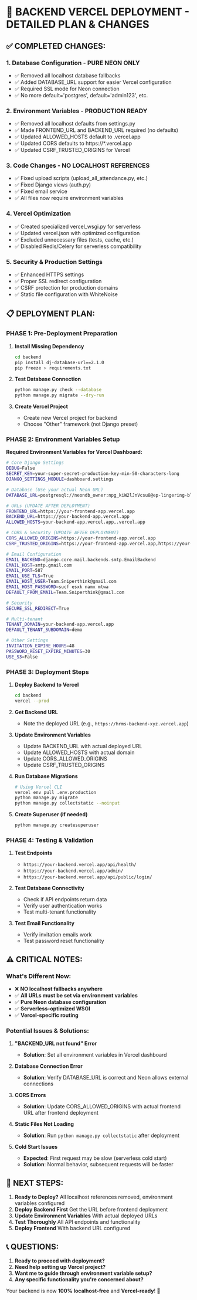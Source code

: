 # 🚀 BACKEND VERCEL DEPLOYMENT - DETAILED PLAN & CHANGES

## ✅ **COMPLETED CHANGES:**

### **1. Database Configuration - PURE NEON ONLY**
- ✅ Removed all localhost database fallbacks
- ✅ Added DATABASE_URL support for easier Vercel configuration
- ✅ Required SSL mode for Neon connection
- ✅ No more default='postgres', default='admin123', etc.

### **2. Environment Variables - PRODUCTION READY**
- ✅ Removed all localhost defaults from settings.py
- ✅ Made FRONTEND_URL and BACKEND_URL required (no defaults)
- ✅ Updated ALLOWED_HOSTS default to .vercel.app
- ✅ Updated CORS defaults to https://*.vercel.app
- ✅ Updated CSRF_TRUSTED_ORIGINS for Vercel

### **3. Code Changes - NO LOCALHOST REFERENCES**
- ✅ Fixed upload scripts (upload_all_attendance.py, etc.)
- ✅ Fixed Django views (auth.py)
- ✅ Fixed email service
- ✅ All files now require environment variables

### **4. Vercel Optimization**
- ✅ Created specialized vercel_wsgi.py for serverless
- ✅ Updated vercel.json with optimized configuration
- ✅ Excluded unnecessary files (tests, cache, etc.)
- ✅ Disabled Redis/Celery for serverless compatibility

### **5. Security & Production Settings**
- ✅ Enhanced HTTPS settings
- ✅ Proper SSL redirect configuration
- ✅ CSRF protection for production domains
- ✅ Static file configuration with WhiteNoise

## 📋 **DEPLOYMENT PLAN:**

### **PHASE 1: Pre-Deployment Preparation**

1. **Install Missing Dependency**
   ```bash
   cd backend
   pip install dj-database-url==2.1.0
   pip freeze > requirements.txt
   ```

2. **Test Database Connection**
   ```bash
   python manage.py check --database
   python manage.py migrate --dry-run
   ```

3. **Create Vercel Project**
   - Create new Vercel project for backend
   - Choose "Other" framework (not Django preset)

### **PHASE 2: Environment Variables Setup**

**Required Environment Variables for Vercel Dashboard:**

```bash
# Core Django Settings
DEBUG=False
SECRET_KEY=your-super-secret-production-key-min-50-characters-long
DJANGO_SETTINGS_MODULE=dashboard.settings

# Database (Use your actual Neon URL)
DATABASE_URL=postgresql://neondb_owner:npg_kiW2lJnVcsu8@ep-lingering-block-a1olkbv3-pooler.ap-southeast-1.aws.neon.tech:5432/neondb?sslmode=require

# URLs (UPDATE AFTER DEPLOYMENT)
FRONTEND_URL=https://your-frontend-app.vercel.app
BACKEND_URL=https://your-backend-app.vercel.app
ALLOWED_HOSTS=your-backend-app.vercel.app,.vercel.app

# CORS & Security (UPDATE AFTER DEPLOYMENT)
CORS_ALLOWED_ORIGINS=https://your-frontend-app.vercel.app
CSRF_TRUSTED_ORIGINS=https://your-frontend-app.vercel.app,https://your-backend-app.vercel.app

# Email Configuration
EMAIL_BACKEND=django.core.mail.backends.smtp.EmailBackend
EMAIL_HOST=smtp.gmail.com
EMAIL_PORT=587
EMAIL_USE_TLS=True
EMAIL_HOST_USER=Team.Sniperthink@gmail.com
EMAIL_HOST_PASSWORD=sucf esxk namx mtwa
DEFAULT_FROM_EMAIL=Team.Sniperthink@gmail.com

# Security
SECURE_SSL_REDIRECT=True

# Multi-tenant
TENANT_DOMAIN=your-backend-app.vercel.app
DEFAULT_TENANT_SUBDOMAIN=demo

# Other Settings
INVITATION_EXPIRE_HOURS=48
PASSWORD_RESET_EXPIRE_MINUTES=30
USE_S3=False
```

### **PHASE 3: Deployment Steps**

1. **Deploy Backend to Vercel**
   ```bash
   cd backend
   vercel --prod
   ```

2. **Get Backend URL**
   - Note the deployed URL (e.g., `https://hrms-backend-xyz.vercel.app`)

3. **Update Environment Variables**
   - Update BACKEND_URL with actual deployed URL
   - Update ALLOWED_HOSTS with actual domain
   - Update CORS_ALLOWED_ORIGINS 
   - Update CSRF_TRUSTED_ORIGINS

4. **Run Database Migrations**
   ```bash
   # Using Vercel CLI
   vercel env pull .env.production
   python manage.py migrate
   python manage.py collectstatic --noinput
   ```

5. **Create Superuser (if needed)**
   ```bash
   python manage.py createsuperuser
   ```

### **PHASE 4: Testing & Validation**

1. **Test Endpoints**
   - `https://your-backend.vercel.app/api/health/`
   - `https://your-backend.vercel.app/admin/`
   - `https://your-backend.vercel.app/api/public/login/`

2. **Test Database Connectivity**
   - Check if API endpoints return data
   - Verify user authentication works
   - Test multi-tenant functionality

3. **Test Email Functionality**
   - Verify invitation emails work
   - Test password reset functionality

## ⚠️ **CRITICAL NOTES:**

### **What's Different Now:**
- ❌ **NO localhost fallbacks anywhere**
- ✅ **All URLs must be set via environment variables**
- ✅ **Pure Neon database configuration**
- ✅ **Serverless-optimized WSGI**
- ✅ **Vercel-specific routing**

### **Potential Issues & Solutions:**

1. **"BACKEND_URL not found" Error**
   - **Solution**: Set all environment variables in Vercel dashboard

2. **Database Connection Error**
   - **Solution**: Verify DATABASE_URL is correct and Neon allows external connections

3. **CORS Errors**
   - **Solution**: Update CORS_ALLOWED_ORIGINS with actual frontend URL after frontend deployment

4. **Static Files Not Loading**
   - **Solution**: Run `python manage.py collectstatic` after deployment

5. **Cold Start Issues**
   - **Expected**: First request may be slow (serverless cold start)
   - **Solution**: Normal behavior, subsequent requests will be faster

## 🎯 **NEXT STEPS:**

1. **Ready to Deploy?** All localhost references removed, environment variables configured
2. **Deploy Backend First** Get the URL before frontend deployment
3. **Update Environment Variables** With actual deployed URLs
4. **Test Thoroughly** All API endpoints and functionality
5. **Deploy Frontend** With backend URL configured

## 📞 **QUESTIONS:**

1. **Ready to proceed with deployment?**
2. **Need help setting up Vercel project?**
3. **Want me to guide through environment variable setup?**
4. **Any specific functionality you're concerned about?**

Your backend is now **100% localhost-free** and **Vercel-ready**! 🚀